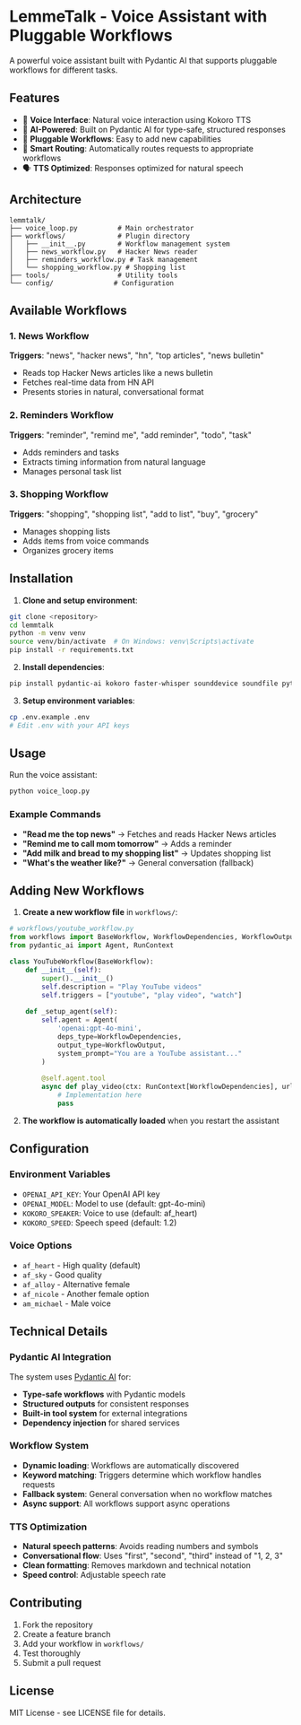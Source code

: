 # LemmeTalk - Voice Assistant with Pluggable Workflows

A powerful voice assistant built with Pydantic AI that supports pluggable workflows for different tasks.

## Features

- 🎤 **Voice Interface**: Natural voice interaction using Kokoro TTS
- 🧠 **AI-Powered**: Built on Pydantic AI for type-safe, structured responses
- 🔌 **Pluggable Workflows**: Easy to add new capabilities
- 🎯 **Smart Routing**: Automatically routes requests to appropriate workflows
- 🗣️ **TTS Optimized**: Responses optimized for natural speech

## Architecture

```
lemmtalk/
├── voice_loop.py          # Main orchestrator
├── workflows/             # Plugin directory
│   ├── __init__.py        # Workflow management system
│   ├── news_workflow.py   # Hacker News reader
│   ├── reminders_workflow.py # Task management
│   └── shopping_workflow.py # Shopping list
├── tools/                 # Utility tools
└── config/               # Configuration
```

## Available Workflows

### 1. News Workflow
**Triggers**: "news", "hacker news", "hn", "top articles", "news bulletin"
- Reads top Hacker News articles like a news bulletin
- Fetches real-time data from HN API
- Presents stories in natural, conversational format

### 2. Reminders Workflow
**Triggers**: "reminder", "remind me", "add reminder", "todo", "task"
- Adds reminders and tasks
- Extracts timing information from natural language
- Manages personal task list

### 3. Shopping Workflow
**Triggers**: "shopping", "shopping list", "add to list", "buy", "grocery"
- Manages shopping lists
- Adds items from voice commands
- Organizes grocery items

## Installation

1. **Clone and setup environment**:
```bash
git clone <repository>
cd lemmtalk
python -m venv venv
source venv/bin/activate  # On Windows: venv\Scripts\activate
pip install -r requirements.txt
```

2. **Install dependencies**:
```bash
pip install pydantic-ai kokoro faster-whisper sounddevice soundfile python-dotenv openai httpx
```

3. **Setup environment variables**:
```bash
cp .env.example .env
# Edit .env with your API keys
```

## Usage

Run the voice assistant:
```bash
python voice_loop.py
```

### Example Commands

- **"Read me the top news"** → Fetches and reads Hacker News articles
- **"Remind me to call mom tomorrow"** → Adds a reminder
- **"Add milk and bread to my shopping list"** → Updates shopping list
- **"What's the weather like?"** → General conversation (fallback)

## Adding New Workflows

1. **Create a new workflow file** in `workflows/`:
```python
# workflows/youtube_workflow.py
from workflows import BaseWorkflow, WorkflowDependencies, WorkflowOutput
from pydantic_ai import Agent, RunContext

class YouTubeWorkflow(BaseWorkflow):
    def __init__(self):
        super().__init__()
        self.description = "Play YouTube videos"
        self.triggers = ["youtube", "play video", "watch"]
    
    def _setup_agent(self):
        self.agent = Agent(
            'openai:gpt-4o-mini',
            deps_type=WorkflowDependencies,
            output_type=WorkflowOutput,
            system_prompt="You are a YouTube assistant..."
        )
        
        @self.agent.tool
        async def play_video(ctx: RunContext[WorkflowDependencies], url: str):
            # Implementation here
            pass
```

2. **The workflow is automatically loaded** when you restart the assistant

## Configuration

### Environment Variables

- `OPENAI_API_KEY`: Your OpenAI API key
- `OPENAI_MODEL`: Model to use (default: gpt-4o-mini)
- `KOKORO_SPEAKER`: Voice to use (default: af_heart)
- `KOKORO_SPEED`: Speech speed (default: 1.2)

### Voice Options

- `af_heart` - High quality (default)
- `af_sky` - Good quality
- `af_alloy` - Alternative female
- `af_nicole` - Another female option
- `am_michael` - Male voice

## Technical Details

### Pydantic AI Integration

The system uses [Pydantic AI](https://ai.pydantic.dev) for:
- **Type-safe workflows** with Pydantic models
- **Structured outputs** for consistent responses
- **Built-in tool system** for external integrations
- **Dependency injection** for shared services

### Workflow System

- **Dynamic loading**: Workflows are automatically discovered
- **Keyword matching**: Triggers determine which workflow handles requests
- **Fallback system**: General conversation when no workflow matches
- **Async support**: All workflows support async operations

### TTS Optimization

- **Natural speech patterns**: Avoids reading numbers and symbols
- **Conversational flow**: Uses "first", "second", "third" instead of "1, 2, 3"
- **Clean formatting**: Removes markdown and technical notation
- **Speed control**: Adjustable speech rate

## Contributing

1. Fork the repository
2. Create a feature branch
3. Add your workflow in `workflows/`
4. Test thoroughly
5. Submit a pull request

## License

MIT License - see LICENSE file for details.
